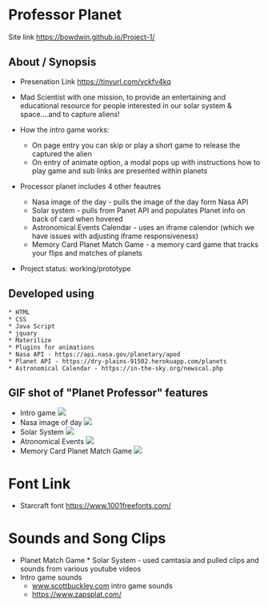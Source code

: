 # Professor Planet

Site link https://bowdwin.github.io/Project-1/
## About / Synopsis
* Presenation Link https://tinyurl.com/yckfv4kq
* Mad Scientist with one mission, to 
provide an entertaining and educational resource
for people interested in our solar system & space….and to capture aliens!
* How the  intro game works:
    * On page entry you can skip or play a short game to release the captured the alien
    * On entry of animate option, a modal pops up with instructions how to play game and sub links are presented within planets
* Processor planet includes 4 other feautres
    * Nasa image of the day - pulls the image of the day form Nasa API
    * Solar system - pulls from Panet API and populates Planet info on back of card when hovered
    * Astronomical Events Calendar - uses an iframe calendor (which we have issues with adjusting iframe responsiveness)
    * Memory Card Planet Match Game - a memory card game that tracks your flips and matches of planets 
  
* Project status: working/prototype

## Developed using
    * HTML
    * CSS
    * Java Script
    * jquary
    * Materilize
    * Plugins for animations
    * Nasa API - https://api.nasa.gov/planetary/apod
    * Planet API - https://dry-plains-91502.herokuapp.com/planets
    * Astronomical Calendar - https://in-the-sky.org/newscal.php
## GIF shot of "Planet Professor" features
* Intro game 
![](assets/gifs/introgif.gif)
* Nasa image of day 
![](assets/gifs/nasadailyimagegif.gif)
* Solar System
![](assets/gifs/solarsystemgif.gif)
* Atronomical Events
![](assets/gifs/astroevencalgif.gif)
* Memory Card Planet Match Game
![](assets/gifs/cardgamegif.gif)

# Font Link
* Starcraft font https://www.1001freefonts.com/

# Sounds and Song Clips
* Planet Match Game * Solar System - used camtasia and pulled clips and sounds from various youtube videos
* Intro game sounds
    * www.scottbuckley.com intro game sounds
    * https://www.zapsplat.com/  

